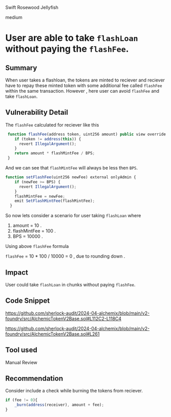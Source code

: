 Swift Rosewood Jellyfish

medium

# User are able to take `flashLoan`  without paying the `flashFee`.

## Summary
When user takes a flashloan, the tokens are minted to reciever and reciever have to repay these minted token with some additional fee called `flashFee` within the same transaction. However , here user can avoid `flashFee` and take `flashLoan`.

## Vulnerability Detail
The `flashFee` calculated for reciever like this

```javascript
 function flashFee(address token, uint256 amount) public view override returns (uint256) {
    if (token != address(this)) {
      revert IllegalArgument();
    }
    return amount * flashMintFee / BPS;
 }
```
And we can see that `flashMintFee` will always be less then `BPS`.

```javascript
function setFlashFee(uint256 newFee) external onlyAdmin {
    if (newFee >= BPS) {
      revert IllegalArgument();
    }
    flashMintFee = newFee;
    emit SetFlashMintFee(flashMintFee);
  }
```

So now lets consider a scenario for user taking `flashLoan` where 

1) amount = 10 .
2) flashMintFee = 100 .
3) BPS = 10000 .

Using above `flashFee` formula 

`flashFee` = 10 * 100 / 10000 = 0 , due to rounding down .

## Impact
User could take `flashLoan` in chunks without paying `flashFee`.

## Code Snippet
https://github.com/sherlock-audit/2024-04-alchemix/blob/main/v2-foundry/src/AlchemicTokenV2Base.sol#L112C2-L118C4

https://github.com/sherlock-audit/2024-04-alchemix/blob/main/v2-foundry/src/AlchemicTokenV2Base.sol#L261

## Tool used

Manual Review

## Recommendation
Consider include a check while burning the tokens from reciever.

```javascript
if (fee != 0){
    _burn(address(receiver), amount + fee);
}
```
